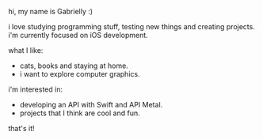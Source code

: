 hi, my name is Gabrielly :)

i love studying programming stuff, testing new things and creating projects. i'm currently focused on iOS development.

what I like:
- cats, books and staying at home.
- i want to explore computer graphics.

i'm interested in:
- developing an API with Swift and API Metal.
- projects that I think are cool and fun.

that's it!
<!--
### Hi, I'm Gabrielly. 👋 

- I'm learning mobile development, focusing on 🍎 iOS (mainly Swift).

    ```swift
  let gabs: [String: Any] = [ "code": ["Swift", "UIKit", "SwiftUI"],
                             "currentFocus": "learning mobile with Swift"]
  ```

**doaard/doaard** is a ✨ _special_ ✨ repository because its `README.md` (this file) appears on your GitHub profile.

Here are some ideas to get you started:

- 🔭 I’m currently working on ...
- 🌱 I’m currently learning ...
- 👯 I’m looking to collaborate on ...
- 🤔 I’m looking for help with ...
- 💬 Ask me about ...
- 📫 How to reach me: ...
- 😄 Pronouns: ...
- ⚡ Fun fact: ...

-->
